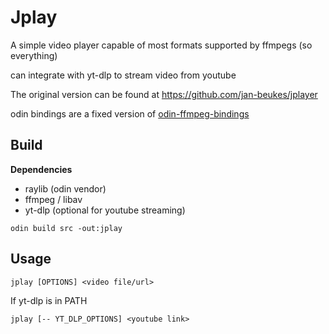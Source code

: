 # Jplay
A simple video player
capable of most formats supported by ffmpegs (so everything)

can integrate with yt-dlp to stream video from youtube

The original version can be found at https://github.com/jan-beukes/jplayer

odin bindings are a fixed version of [odin-ffmpeg-bindings](https://github.com/numbers-zz/odin-ffmpeg-bindings)

## Build
**Dependencies**
- raylib (odin vendor)
- ffmpeg / libav
- yt-dlp (optional for youtube streaming)

```
odin build src -out:jplay
```

## Usage
```
jplay [OPTIONS] <video file/url>
```
If yt-dlp is in PATH
```
jplay [-- YT_DLP_OPTIONS] <youtube link>
```

